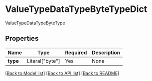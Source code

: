 # ValueTypeDataTypeByteTypeDict

ValueTypeDataTypeByteType

## Properties
| Name | Type | Required | Description |
| ------------ | ------------- | ------------- | ------------- |
**type** | Literal["byte"] | Yes | None |


[[Back to Model list]](../../../../README.md#models-v2-link) [[Back to API list]](../../../../README.md#apis-v2-link) [[Back to README]](../../../../README.md)
